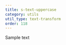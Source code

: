 ```yaml
---
title: s-text-uppercase
category: utils
util_type: text-transform
order: 118
---
```

<p class="s-text-uppercase">Sample text</p>